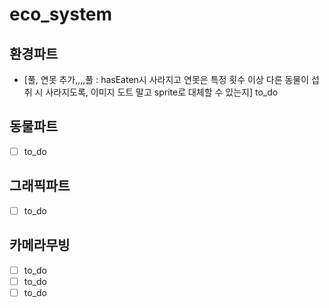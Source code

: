 # eco_system

## 환경파트
- [풀, 연못 추가,,,,풀 : hasEaten시 사라지고 연못은 특정 횟수 이상 다른 동물이 섭취 시 사라지도록, 이미지 도트 말고 sprite로 대체할 수 있는지] to_do
## 동물파트
- [ ] to_do
## 그래픽파트
- [ ] to_do
## 카메라무빙
- [ ] to_do
- [ ] to_do
- [ ] to_do
